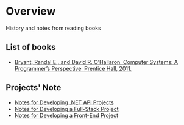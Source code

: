 # Overview
History and notes from reading books

## List of books
- [Bryant, Randal E., and David R. O’Hallaron. Computer Systems: A Programmer’s Perspective. Prentice Hall, 2011.](./COMPUTER_SYSTEMS.md) 


## Projects' Note
- [Notes for Developing .NET API Projects](/projects/API_DOTNET.md)
- [Notes for Developing a Full-Stack Project](/projects/ARCHITECTURE_OVERVIEW.md)
- [Notes for Developing a Front-End Project](/projects/REACT_FRONTEND.md)
